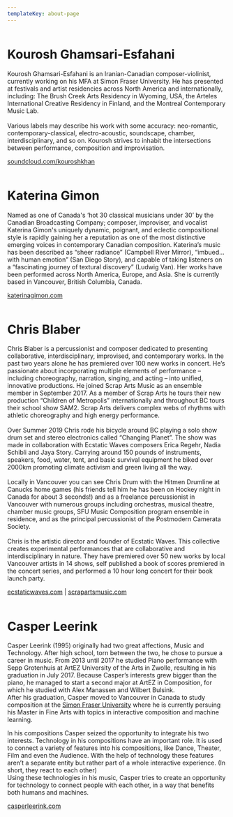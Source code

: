 ```yaml
---
templateKey: about-page
---
```

<img src="https://res.cloudinary.com/casperleerink/image/upload/v1583876826/breathingbass/kouroshbio.jpg" alt="" title="" class="half half-left"></img>

# Kourosh Ghamsari-Esfahani

Kourosh Ghamsari-Esfahani is an Iranian-Canadian composer-violinist, currently working on his MFA at Simon Fraser University. He has presented at festivals and artist residencies across North America and internationally, including: The Brush Creek Arts Residency in Wyoming, USA, the Arteles International Creative Residency in Finland, and the Montreal Contemporary Music Lab.\
\
Various labels may describe his work with some accuracy: neo-romantic, contemporary-classical, electro-acoustic, soundscape, chamber, interdisciplinary, and so on. Kourosh strives to inhabit the intersections between performance, composition and improvisation.

[soundcloud.com/kouroshkhan](http://www.soundcloud.com/kouroshkhan)



<div class="lines-1"></div>

<img src="https://res.cloudinary.com/casperleerink/image/upload/v1583876826/breathingbass/katbio.jpg" alt="" title="" class="half half-left"></img>

# Katerina Gimon

Named as one of Canada's ‘hot 30 classical musicians under 30’ by the Canadian Broadcasting Company; composer, improviser, and vocalist Katerina Gimon's uniquely dynamic, poignant, and eclectic compositional style is rapidly gaining her a reputation as one of the most distinctive emerging voices in contemporary Canadian composition. Katerina’s music has been described as “sheer radiance” (Campbell River Mirror), “imbued…with human emotion” (San Diego Story), and capable of taking listeners on a “fascinating journey of textural discovery” (Ludwig Van). Her works have been performed across North America, Europe, and Asia. She is currently based in Vancouver, British Columbia, Canada.

[katerinagimon.com](http://www.katerinagimon.com)

<div class="lines-1"></div>

<img src="https://res.cloudinary.com/casperleerink/image/upload/v1583876826/breathingbass/chrisbio.jpg" alt="" title="" class="half half-left"></img>

# Chris Blaber

Chris Blaber is a percussionist and composer dedicated to presenting collaborative, interdisciplinary, improvised, and contemporary works. In the past two years alone he has premiered over 100 new works in concert. He’s passionate about incorporating multiple elements of performance – including choreography, narration, singing, and acting – into unified, innovative productions. He joined Scrap Arts Music as an ensemble member in September 2017. As a member of Scrap Arts he tours their new production “Children of Metropolis” internationally and throughout BC tours their school show SAM2. Scrap Arts delivers complex webs of rhythms with athletic choreography and high energy performance.\
\
Over Summer 2019 Chris rode his bicycle around BC playing a solo show drum set and stereo electronics called “Changing Planet”. The show was made in collaboration with Ecstatic Waves composers Erica Regehr, Nadia Schibli and Jaya Story. Carrying around 150 pounds of instruments, speakers, food, water, tent, and basic survival equipment he biked over 2000km promoting climate activism and green living all the way.\
\
Locally in Vancouver you can see Chris Drum with the Hitmen Drumline at Canucks home games (his friends tell him he has been on Hockey night in Canada for about 3 seconds!) and as a freelance percussionist in Vancouver with numerous groups including orchestras, musical theatre, chamber music groups, SFU Music Composition program ensemble in residence, and as the principal percussionist of the Postmodern Camerata Society.\
\
Chris is the artistic director and founder of Ecstatic Waves. This collective creates experimental performances that are collaborative and interdisciplinary in nature. They have premiered over 50 new works by local Vancouver artists in 14 shows, self published a book of scores premiered in the concert series, and performed a 10 hour long concert for their book launch party.

[ecstaticwaves.com](http://ecstaticwaves.com/) | [scrapartsmusic.com](https://scrapartsmusic.com/)

<div class="lines-1"></div>

<img src="https://res.cloudinary.com/casperleerink/image/upload/v1583876826/breathingbass/casperbio.jpg" alt="" title="" class="half half-left"></img>

# Casper Leerink

Casper Leerink (1995) originally had two great affections, Music and Technology. After high school, torn between the two, he chose to pursue a career in music. From 2013 until 2017 he studied Piano performance with Sepp Grotenhuis at ArtEZ University of the Arts in Zwolle, resulting in his graduation in July 2017. Because Casper’s interests grew bigger than the piano, he managed to start a second major at ArtEZ in Composition, for which he studied with Alex Manassen and Wilbert Bulsink.\
After his graduation, Casper moved to Vancouver in Canada to study composition at the [Simon Fraser University](https://www.youtube.com/watch?v=dQw4w9WgXcQ) where he is currently persuing his Master in Fine Arts with topics in interactive composition and machine learning.

In his compositions Casper seized the opportunity to integrate his two interests. Technology in his compositions have an important role. It is used to connect a variety of features into his compositions, like Dance, Theater, Film and even the Audience. With the help of technology these features aren’t a separate entity but rather part of a whole interactive experience. (In short, they react to each other)\
Using these technologies in his music, Casper tries to create an opportunity for technology to connect people with each other, in a way that benefits both humans and machines.

[casperleerink.com](https://casperleerink.com/)
